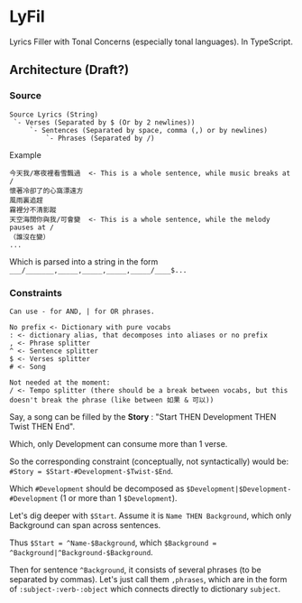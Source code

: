 # LyFil

Lyrics Filler with Tonal Concerns (especially tonal languages).  In TypeScript.

## Architecture (Draft?)

### Source
```
Source Lyrics (String)
 `- Verses (Separated by $ (Or by 2 newlines))
     `- Sentences (Separated by space, comma (,) or by newlines)
         `- Phrases (Separated by /)
```

Example
```
今天我/寒夜裡看雪飄過  <- This is a whole sentence, while music breaks at /
懷著冷卻了的心窩漂遠方
風雨裏追趕
霧裡分不清影蹤
天空海闊你與我/可會變  <- This is a whole sentence, while the melody pauses at /
（誰沒在變）
...
```

Which is parsed into a string in the form `___/_______,_____,_____,_____,_____/____$...`
### Constraints

```
Can use - for AND, | for OR phrases.

No prefix <- Dictionary with pure vocabs
: <- dictionary alias, that decomposes into aliases or no prefix
, <- Phrase splitter
^ <- Sentence splitter
$ <- Verses splitter
# <- Song

Not needed at the moment:
/ <- Tempo splitter (there should be a break between vocabs, but this doesn't break the phrase (like between 如果 & 可以))
```

Say, a song can be filled by the **Story** : "Start THEN Development THEN Twist THEN End".

Which, only Development can consume more than 1 verse.

So the corresponding constraint (conceptually, not syntactically) would be: `#Story = $Start-#Development-$Twist-$End`.

Which `#Development` should be decomposed as `$Development|$Development-#Development` (1 or more than 1 `$Development`).

Let's dig deeper with `$Start`.  Assume it is `Name THEN Background`, which only Background can span across sentences.

Thus `$Start = ^Name-$Background`, which `$Background = ^Background|^Background-$Background`.

Then for sentence `^Background`, it consists of several phrases (to be separated by commas).  Let's just call them `,phrases`, which are in the form of `:subject-:verb-:object` which connects directly to dictionary `subject`.



